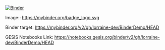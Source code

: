 [![Binder](https://mybinder.org/badge_logo.svg)](https://mybinder.org/v2/gh/lorraine-dev/BinderDemo/HEAD)


Image:: https://mybinder.org/badge_logo.svg

Binder target: https://mybinder.org/v2/gh/lorraine-dev/BinderDemo/HEAD

GESIS Notebooks Link: https://notebooks.gesis.org/binder/v2/gh/lorraine-dev/BinderDemo/HEAD
